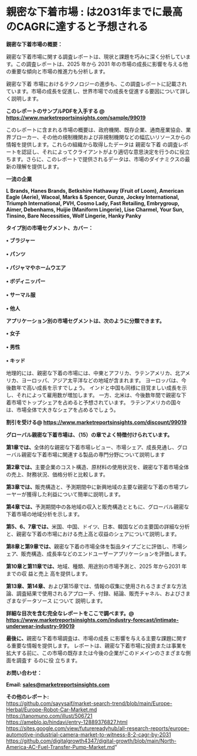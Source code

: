 # 親密な下着市場 : は2031年までに最高のCAGRに達すると予想される

<strong><b>親密な下着市場の概要：</b></strong>

親密な下着市場に関する調査レポートは、現状と課題を巧みに深く分析しています。この調査レポートは、2025 年から 2031 年の市場の成長に影響を与える他の重要な傾向と市場の推進力も分析します。

親密な下着 市場におけるテクノロジーの進歩も、この調査レポートに記載されています。市場の成長を促進し、世界市場での成長を促進する要因について詳しく説明します。

<strong>このレポートのサンプルPDFを入手する @ <a href=https://www.marketreportsinsights.com/sample/99019>https://www.marketreportsinsights.com/sample/99019</a></strong>

このレポートに含まれる市場の概要は、政府機関、既存企業、通商産業協会、業界ブローカー、その他の規制機関および非規制機関などの幅広いリソースからの情報を提供します。これらの組織から取得したデータは 親密な下着 の調査レポートを認証し、それによってクライアントがより適切な意思決定を行うのに役立ちます。さらに、このレポートで提供されるデータは、市場のダイナミクスの最新の理解を提供します。

<strong>一流の企業</strong>

<strong><b>L Brands, Hanes Brands, Betkshire Hathaway (Fruit of Loom), American Eagle (Aerie), Wacoal, Marks & Spencer, Gunze, Jockey International, Triumph International, PVH, Cosmo Lady, Fast Retailing, Embrygroup, Aimer, Debenhams, Huijie (Maniform Lingerie), Lise Charmel, Your Sun, Tinsino, Bare Necessities, Wolf Lingerie, Hanky Panky</b></strong>

<strong><b>タイプ別の市場セグメント、カバー：</b></strong>

<strong>• ブラジャー<br><br>• パンツ<br><br>• パジャマやホームウエア<br><br>• ボディニッパー<br><br>• サーマル服<br><br>• 他人</strong>

<strong><b>アプリケーション別の市場セグメントは、次のように分類できます。</b></strong>

<strong>• 女子<br><br>• 男性<br><br>• キッド</strong>

 地理的には、親密な下着の市場には、中東とアフリカ、ラテンアメリカ、北アメリカ、ヨーロッパ、アジア太平洋などの地域が含まれます。 ヨーロッパは、今後数年で高い成長を示すでしょう。 インドと中国も同様に目覚ましい成長を示し、それによって雇用数が増加します。 一方、北米は、今後数年間で親密な下着市場でトップシェアを占めると予想されています。 ラテンアメリカの国々は、市場全体で大きなシェアを占めるでしょう。

<strong>割引を受ける@ <a href=https://www.marketreportsinsights.com/discount/99019>https://www.marketreportsinsights.com/discount/99019</a></strong>

<strong><b>グローバル親密な下着市場は、（15）の章でよく特徴付けられています。</b></strong>

<strong><b>第</b></strong><strong><b>1章では、</b></strong>全体的な親密な下着市場レビュー、市場シェア、成長見通し、グローバル親密な下着市場に関連する製品の専門分野について説明します

<strong><b>第2章では、</b></strong>主要企業のコスト構造、原材料の使用状況を、親密な下着市場全体の売上、財務状況、価格分析と比較します。

<strong><b>第3章では、</b></strong>販売構造と、予測期間中に新興地域の主要な親密な下着の市場プレーヤーが獲得した利益について簡単に説明します。

<strong><b>第4章では、</b></strong>予測期間中の各地域の収入と販売構造とともに、グローバル親密な下着市場の地域分析を示します。

<strong><b>第5、6、7章では、</b></strong>米国、中国、ドイツ、日本、韓国などの主要国の詳細な分析と、親密な下着の市場における売上高と収益のシェアについて説明します。

<strong><b>第8章と第9章では、</b></strong>親密な下着の市場全体を製品タイプごとに評価し、市場シェア、販売構造、成長率などのエンドユーザーアプリケーションを評価します。

<strong><b>第10章と第11章では、</b></strong>地域、種類、用途別の市場予測と、2025 年から2031 年までの収 益と売上 高を提供します。

<strong><b>第13章、第14章、</b></strong>および第15章では、情報の収集に使用されるさまざまな方法論、調査結果で使用されるアプローチ、付録、結論、販売チャネル、およびさまざまなデータソース について 説明します。

<strong>詳細な目次を含む完全なレポートをここで調べます。@ <a href=https://www.marketreportsinsights.com/industry-forecast/intimate-underwear-industry-99019>https://www.marketreportsinsights.com/industry-forecast/intimate-underwear-industry-99019</a></strong>

<strong><b>最後に、</b></strong>親密な下着市場調査は、市場の成長 に影響を</a>与える主要な課題に関する重要な情報を提供します。 レポートは、親密な下着市場に投資または事業を拡大する前に、この市場の既存または今後の企業がこのドメインのさまざまな側面を調査す るのに役 立ちます。

<strong><b>お問い合わせ：</b></strong>

<strong>Email: </strong><a href=mailto:sales@marketreportsinsights.com><strong>sales@marketreportsinsights.com</strong></a>

<strong>その他のレポート:</strong>
<br>
<a href=https://github.com/sayysaif/market-search-trend/blob/main/Europe-Herbal/Europe-Robot-Car-Market.md>https://github.com/sayysaif/market-search-trend/blob/main/Europe-Herbal/Europe-Robot-Car-Market.md</a>
<br>
<a href=https://tanomuno.com/illust/506721>https://tanomuno.com/illust/506721</a>
<br>
<a href=https://ameblo.jp/hindavi/entry-12889376827.html>https://ameblo.jp/hindavi/entry-12889376827.html</a>
<br>
<a href=https://sites.google.com/view/futurereadyhub/all-research-reports/europe-automotive-industrial-camera-market-to-witness-8-2-cagr-by-2031>https://sites.google.com/view/futurereadyhub/all-research-reports/europe-automotive-industrial-camera-market-to-witness-8-2-cagr-by-2031</a>
<br>
<a href=https://github.com/digitalgrowth4347/digital-growth/blob/main/North-America-AC-Fuel-Transfer-Pump-Market.md>https://github.com/digitalgrowth4347/digital-growth/blob/main/North-America-AC-Fuel-Transfer-Pump-Market.md</a>"
